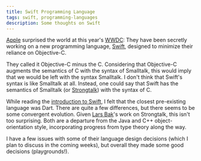 ```yaml
---
title: Swift Programming Language
tags: swift, programming-languages
description: Some thoughts on Swift
---
```


[Apple](https://www.apple.com) surprised the world at this year's [WWDC](https://developer.apple.com/wwdc/): They have been secretly working on a new programming language, [Swift](https://developer.apple.com/library/prerelease/ios/referencelibrary/GettingStarted/LandingPage/index.html), designed to minimize their reliance on Objective-C.

They called it Objective-C minus the C. Considering that Objective-C augments the semantics of C with the syntax of Smalltalk, this would imply that we would be left with the syntax Smalltalk. I don't think that Swift's syntax is like Smalltalk at all. Instead, one could say that Swift has the semantics of Smalltalk (or [Strongtalk](https://en.wikipedia.org/wiki/Strongtalk)) with the syntax of C.

While reading the [introduction to Swift](https://developer.apple.com/library/prerelease/ios/documentation/Swift/Conceptual/Swift_Programming_Language/index.html#//apple_ref/doc/uid/TP40014097), I felt that the closest pre-existing language was Dart. There are quite a few differences, but there seems to be some convergent evolution. Given [Lars Bak](https://en.wikipedia.org/wiki/Lars_Bak_%28computer_programmer%29)'s work on Strongtalk, this isn't too surprising. Both are a departure from the Java and C++ object-orientation style, incorporating progress from type theory along the way.

I have a few issues with some of their language design decisions (which I plan to discuss in the coming weeks), but overall they made some good decisions (playgrounds!).
